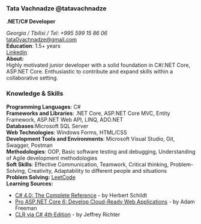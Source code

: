 ### Tata Vachnadze @tatavachnadze
**.NET/C# Developer**

*Georgia / Tbilisi / Tel: +995 599 15 86 06*<br/>
tata0vachnadze@gmail.com<br/>
**Education**: 1.5+ years<br/>
 [Linkedin](https://www.linkedin.com/in/tata-vachnadze-34226717b/)<br/>
 **About:**<br/>
Highly motivated junior developer with a solid foundation in C#/.NET Core, ASP.NET Core. Enthusiastic to contribute and expand skills within a collaborative setting.

### Knowledge & Skills
**Programming Languages**: C#<br/>
**Frameworks and Libraries**: .NET Core, ASP.NET Core MVC, Entity Framework, ASP.NET Web API, LINQ, ADO.NET<br/>
**Databases**:Microsoft SQL Server<br/>
**Web Technologies**: Windows Forms, HTML/CSS<br/>
**Development Tools and Environments**: Microsoft Visual Studio, Git, Swagger, Postman<br/>
**Methodologies**: OOP, Basic software testing and debugging, Understanding of Agile development methodologies<br/>
**Soft Skills**: Effective Communication, Teamwork, Critical thinking, Problem-Solving, Creativity, Adaptability to different people and situations<br/>
**Problem Solving:** [LeetCode](https://leetcode.com/tatavachnadze/)<br/>
**Learning Sources:** 
  - [C# 4.0: The Complete Reference](https://www.amazon.com/4-0-Complete-Reference-Herbert-Schildt/dp/007174116X) - by Herbert Schildt<br/>
  - [Pro ASP.NET Core 6: Develop Cloud-Ready Web Applications](https://www.amazon.com/Pro-ASP-NET-Core-Cloud-Ready-Applications/dp/1484279565) - by Adam Freeman<br/>
  - [CLR via C# 4th Edition](https://www.microsoftpressstore.com/store/clr-via-c-sharp-9780735667457) - by Jeffrey Richter



<!--
**tatavachnadze/tatavachnadze** is a ✨ _special_ ✨ repository because its `README.md` (this file) appears on your GitHub profile.

Here are some ideas to get you started:

- 🔭 I’m currently working on ...
- 🌱 I’m currently learning ...
- 👯 I’m looking to collaborate on ...
- 🤔 I’m looking for help with ...
- 💬 Ask me about ...
- 📫 How to reach me: ...
- 😄 Pronouns: ...
- ⚡ Fun fact: ...
-->
